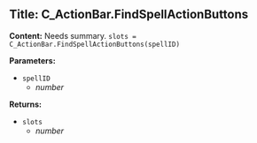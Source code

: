 ## Title: C_ActionBar.FindSpellActionButtons

**Content:**
Needs summary.
`slots = C_ActionBar.FindSpellActionButtons(spellID)`

**Parameters:**
- `spellID`
  - *number*

**Returns:**
- `slots`
  - *number*